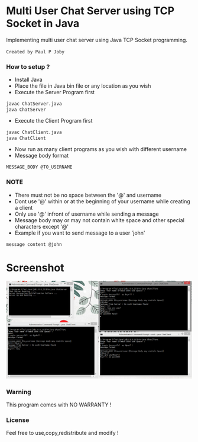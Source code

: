 # Multi User Chat Server using TCP Socket in Java 
Implementing multi user chat server using Java TCP Socket programming. 

`Created by Paul P Joby` 

### How to setup ?
- Install Java
- Place the file in Java bin file or any location as you wish
- Execute the Server Program first
```
javac ChatServer.java
java ChatServer
```
- Execute the Client Program first
```
javac ChatClient.java
java ChatClient
```
- Now run as many client programs as you wish with different username
- Message body format
```
MESSAGE_BODY @TO_USERNAME
```
### NOTE 
- There must not be no space between the '@' and username
- Dont use '@' within or at the beginning of your username while creating a client
- Only use '@' infront of username while sending a message
- Message body may or may not contain white space and other special characters except '@'
- Example if you want to send message to a user 'john' 
```
message content @john 
```

# Screenshot
![Screenshot](images/screenshot.png)

### Warning
This program comes with NO WARRANTY !

### License 
Feel free to use,copy,redistribute and modify !

